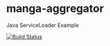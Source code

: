 # manga-aggregator
Java ServiceLoader Example

[![Build Status](https://travis-ci.org/rifttech/manga-aggregator.svg?branch=master)](https://travis-ci.org/rifttech/manga-aggregator)
